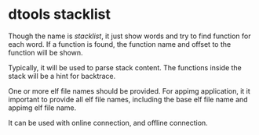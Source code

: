 # dtools stacklist

Though the name is *stacklist*, it just show words and try to find function
for each word. If a function is found, the function name and offset to the
function will be shown.

Typically, it will be used to parse stack content. The functions inside the
stack will be a hint for backtrace.

One or more elf file names should be provided. For appimg application, it
it important to provide all elf file names, including the base elf file
name and appimg elf file name.

It can be used with online connection, and offline connection.
